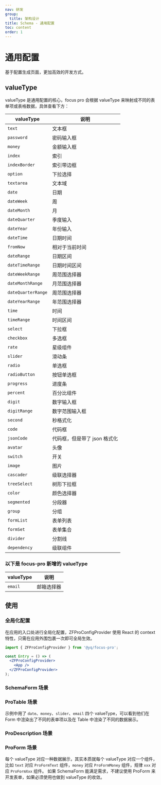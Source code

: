 ```yaml
---
nav: 研发
group:
  title: 架构设计
title: Schema - 通用配置
toc: content
order: 1
---
```


# 通用配置

基于配置生成页面，更加高效的开发方式。

## valueType

valueType 是通用配置的核心，focus pro 会根据 valueType 来映射成不同的表单项或表格数据，具体查看下方：

| valueType          | 说明                         |
| ------------------ | ---------------------------- |
| `text`             | 文本框                       |
| `password`         | 密码输入框                   |
| `money`            | 金额输入框                   |
| `index`            | 索引                         |
| `indexBorder`      | 索引带边框                   |
| `option`           | 下拉选择                     |
| `textarea`         | 文本域                       |
| `date`             | 日期                         |
| `dateWeek`         | 周                           |
| `dateMonth`        | 月                           |
| `dateQuarter`      | 季度输入                     |
| `dateYear`         | 年份输入                     |
| `dateTime`         | 日期时间                     |
| `fromNow`          | 相对于当前时间               |
| `dateRange`        | 日期区间                     |
| `dateTimeRange`    | 日期时间区间                 |
| `dateWeekRange`    | 周范围选择器                 |
| `dateMonthRange`   | 月范围选择器                 |
| `dateQuarterRange` | 周范围选择器                 |
| `dateYearRange`    | 年范围选择器                 |
| `time`             | 时间                         |
| `timeRange`        | 时间区间                     |
| `select`           | 下拉框                       |
| `checkbox`         | 多选框                       |
| `rate`             | 星级组件                     |
| `slider`           | 滑动条                       |
| `radio`            | 单选框                       |
| `radioButton`      | 按钮单选框                   |
| `progress`         | 进度条                       |
| `percent`          | 百分比组件                   |
| `digit`            | 数字输入框                   |
| `digitRange`       | 数字范围输入框               |
| `second`           | 秒格式化                     |
| `code`             | 代码框                       |
| `jsonCode`         | 代码框，但是带了 json 格式化 |
| `avatar`           | 头像                         |
| `switch`           | 开关                         |
| `image`            | 图片                         |
| `cascader`         | 级联选择器                   |
| `treeSelect`       | 树形下拉框                   |
| `color`            | 颜色选择器                   |
| `segmented`        | 分段器                       |
| `group`            | 分组                         |
| `formList`         | 表单列表                     |
| `formSet`          | 表单集合                     |
| `divider`          | 分割线                       |
| `dependency`       | 级联组件                     |

### 以下是 focus-pro 新增的 valueType

| valueType | 说明       |
| --------- | ---------- |
| `email`   | 邮箱选择器 |

## 使用

### 全局化配置

在应用的入口处进行全局化配置，ZFProConfigProvider 使用 React 的 context 特性，只需在应用外围包裹一次即可全局生效。

```jsx | pure
import { ZFProConfigProvider } from '@yq/focus-pro';

const Entry = () => (
  <ZFProConfigProvider>
    <App />
  </ZFProConfigProvider>
);
```

### SchemaForm 场景

<code src="@/demos/SchemaForm.tsx"></code>

### ProTable 场景

<code src="@/demos/ProTable.tsx"></code>

示例中用了 `date`、`money`、`slider`、`email` 四个 valueType，可以看到他们在 Form 中渲染出了不同的表单项以及在 Table 中渲染了不同的数据展示。

### ProDescription 场景

<code src="@/demos/ProDescriptions.tsx"></code>

### ProForm 场景

<code src="@/demos/ProForm.tsx"></code>

每个 valueType 对应一种数据展示，其实本质就每个 valueType 对应一个组件，比如 `text` 对应 `ProFormText` 组件，`money` 对应 `ProFormMoney` 组件，规律 `xxx` 对应 `ProFormXxx` 组件。
如果 SchemaForm 能满足需求，不建议使用 ProForm 来开发表单，如果必须使用也做到 valueType 的收敛。

